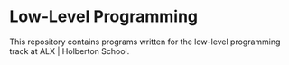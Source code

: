 # Low-Level Programming

This repository contains programs written for the low-level programming track at ALX | Holberton School.
